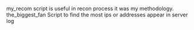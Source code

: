 my_recom script is useful in recon process it was my methodology.
the_biggest_fan Script to find the most ips or addresses appear in server log 
